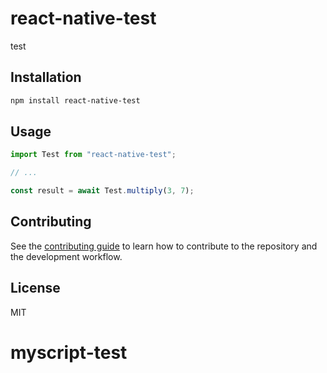 # react-native-test

test

## Installation

```sh
npm install react-native-test
```

## Usage

```js
import Test from "react-native-test";

// ...

const result = await Test.multiply(3, 7);
```

## Contributing

See the [contributing guide](CONTRIBUTING.md) to learn how to contribute to the repository and the development workflow.

## License

MIT
# myscript-test
